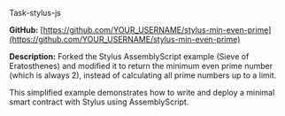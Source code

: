 Task-stylus-js

**GitHub:** [https://github.com/YOUR_USERNAME/stylus-min-even-prime](https://github.com/YOUR_USERNAME/stylus-min-even-prime)

**Description:**
Forked the Stylus AssemblyScript example (Sieve of Eratosthenes) and modified it to return the minimum even prime number (which is always 2), instead of calculating all prime numbers up to a limit. 

This simplified example demonstrates how to write and deploy a minimal smart contract with Stylus using AssemblyScript.

